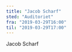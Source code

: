 ```yaml
---
title: "Jacob Scharf"
sted: "Auditoriet"
fra: "2019-03-29T16:00"
til: "2019-03-29T17:00"
---
```


Jacob Scharf